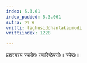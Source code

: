 ```yaml
---
index: 5.3.61
index_padded: 5.3.061
sutra: ज्य च
vritti: laghusiddhantakaumudi
vrittiindex: 1228

---
```

प्रशस्यस्य ज्यादेशः स्यादिष्ठेयसोः। ज्येष्ठः॥